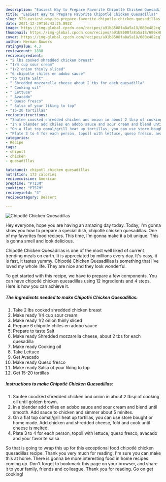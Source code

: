 ```yaml
---
description: "Easiest Way to Prepare Favorite Chipotlé Chicken Quesadillas"
title: "Easiest Way to Prepare Favorite Chipotlé Chicken Quesadillas"
slug: 529-easiest-way-to-prepare-favorite-chipotle-chicken-quesadillas
date: 2021-12-29T16:43:25.892Z
image: https://img-global.cpcdn.com/recipes/a91b8508fa8a5a18/680x482cq70/chipotle-chicken-quesadillas-recipe-main-photo.jpg
thumbnail: https://img-global.cpcdn.com/recipes/a91b8508fa8a5a18/680x482cq70/chipotle-chicken-quesadillas-recipe-main-photo.jpg
cover: https://img-global.cpcdn.com/recipes/a91b8508fa8a5a18/680x482cq70/chipotle-chicken-quesadillas-recipe-main-photo.jpg
author: Herman Bowers
ratingvalue: 4.3
reviewcount: 1880
recipeingredient:
- "2 lbs cooked shredded chicken breast"
- "1/4 cup sour cream"
- "1/2 onion thinly sliced"
- "6 chipotle chiles en adobo sauce"
- "to taste Salt"
- " Shredded mozzarella cheese about 2 tbs for each quesadilla"
- " Cooking oil"
- " Lettuce"
- " Avacado"
- " Queso fresco"
- " Salsa of your liking to top"
- "15-20 tortillas"
recipeinstructions:
- "Sautee coocked shredded chicken and onion in about 2 tbsp of cooking oil until golden brown."
- "In a blender add chiles en adobo sauce and sour cream and blend until smooth. Add sauce to chicken and simmer about 5 minites."
- "On a flat top comal/grill heat up tortillas, you can use store bought or home made. Add chicken and shredded cheese, fold and cook until cheese is melted."
- "Plate 3 to 4 for each person, topoll with lettuce, queso fresco, avacado and your favorite salsa."
categories:
- Recipe
tags:
- chipotl
- chicken
- quesadillas

katakunci: chipotl chicken quesadillas 
nutrition: 173 calories
recipecuisine: American
preptime: "PT13M"
cooktime: "PT57M"
recipeyield: "4"
recipecategory: Dessert

---
```



![Chipotlé Chicken Quesadillas](https://img-global.cpcdn.com/recipes/a91b8508fa8a5a18/680x482cq70/chipotle-chicken-quesadillas-recipe-main-photo.jpg)

Hey everyone, hope you are having an amazing day today. Today, I'm gonna show you how to prepare a special dish, chipotlé chicken quesadillas. One of my favorites food recipes. This time, I'm gonna make it a bit unique. This is gonna smell and look delicious.



Chipotlé Chicken Quesadillas is one of the most well liked of current trending meals on earth. It is appreciated by millions every day. It's easy, it is fast, it tastes yummy. Chipotlé Chicken Quesadillas is something that I've loved my whole life. They are nice and they look wonderful.


To get started with this recipe, we have to prepare a few components. You can have chipotlé chicken quesadillas using 12 ingredients and 4 steps. Here is how you can achieve it.

<!--inarticleads1-->

##### The ingredients needed to make Chipotlé Chicken Quesadillas:

1. Take 2 lbs cooked shredded chicken breast
1. Make ready 1/4 cup sour cream
1. Make ready 1/2 onion thinly sliced
1. Prepare 6 chipotle chiles en adobo sauce
1. Prepare to taste Salt
1. Make ready  Shredded mozzarella cheese, about 2 tbs for each quesadilla
1. Make ready  Cooking oil
1. Take  Lettuce
1. Get  Avacado
1. Make ready  Queso fresco
1. Make ready  Salsa of your liking to top
1. Get 15-20 tortillas




<!--inarticleads2-->

##### Instructions to make Chipotlé Chicken Quesadillas:

1. Sautee coocked shredded chicken and onion in about 2 tbsp of cooking oil until golden brown.
1. In a blender add chiles en adobo sauce and sour cream and blend until smooth. Add sauce to chicken and simmer about 5 minites.
1. On a flat top comal/grill heat up tortillas, you can use store bought or home made. Add chicken and shredded cheese, fold and cook until cheese is melted.
1. Plate 3 to 4 for each person, topoll with lettuce, queso fresco, avacado and your favorite salsa.




So that is going to wrap this up for this exceptional food chipotlé chicken quesadillas recipe. Thank you very much for reading. I'm sure you can make this at home. There is gonna be more interesting food in home recipes coming up. Don't forget to bookmark this page on your browser, and share it to your family, friends and colleague. Thank you for reading. Go on get cooking!
